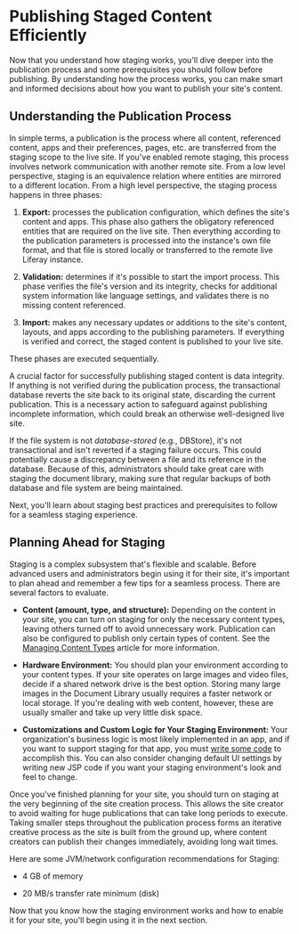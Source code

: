 # Publishing Staged Content Efficiently [](id=publishing-staged-content-efficiently)

Now that you understand how staging works, you'll dive deeper into the
publication process and some prerequisites you should follow before publishing.
By understanding how the process works, you can make smart and informed
decisions about how you want to publish your site's content.

## Understanding the Publication Process [](id=understanding-the-publication-process)

In simple terms, a publication is the process where all content, referenced
content, apps and their preferences, pages, etc. are transferred from the
staging scope to the live site. If you've enabled remote staging, this process
involves network communication with another remote site. From a low level
perspective, staging is an equivalence relation where entities are mirrored to
a different location. From a high level perspective, the staging process happens
in three phases:

1.  **Export:** processes the publication configuration, which defines the
    site's content and apps. This phase also gathers the obligatory referenced
    entities that are required on the live site. Then everything according to
    the publication parameters is processed into the instance's own file format,
    and that file is stored locally or transferred to the remote live Liferay
    instance.

2.  **Validation:** determines if it's possible to start the import process.
    This phase verifies the file's version and its integrity, checks for
    additional system information like language settings, and validates there is
    no missing content referenced.

3.  **Import:** makes any necessary updates or additions to the site's content,
    layouts, and apps according to the publishing parameters. If everything is
    verified and correct, the staged content is published to your live site.

These phases are executed sequentially.

A crucial factor for successfully publishing staged content is data integrity.
If anything is not verified during the publication process, the transactional
database reverts the site back to its original state, discarding the current
publication. This is a necessary action to safeguard against publishing
incomplete information, which could break an otherwise well-designed live site.

If the file system is not *database-stored* (e.g., DBStore), it's not
transactional and isn't reverted if a staging failure occurs. This could
potentially cause a discrepancy between a file and its reference in the
database. Because of this, administrators should take great care with staging
the document library, making sure that regular backups of both database and file
system are being maintained.

Next, you'll learn about staging best practices and prerequisites to follow for
a seamless staging experience.

## Planning Ahead for Staging [](id=planning-ahead-for-staging)

Staging is a complex subsystem that's flexible and scalable. Before advanced
users and administrators begin using it for their site, it's important to plan
ahead and remember a few tips for a seamless process. There are several factors
to evaluate.

- **Content (amount, type, and structure):** Depending on the content in your
  site, you can turn on staging for only the necessary content types, leaving
  others turned off to avoid unnecessary work. Publication can also be
  configured to publish only certain types of content. See the 
  [Managing Content Types](/discover/portal/-/knowledge_base/7-1/managing-content-types-in-staging)
  article for more information.

- **Hardware Environment:** You should plan your environment according to your
  content types. If your site operates on large images and video files, decide
  if a shared network drive is the best option. Storing many large images in the
  Document Library usually requires a faster network or local storage. If you're
  dealing with web content, however, these are usually smaller and take up very
  little disk space.

- **Customizations and Custom Logic for Your Staging Environment:** Your
  organization's business logic is most likely implemented in an app, and if you
  want to support staging for that app, you must 
  [write some code](/develop/tutorials/-/knowledge_base/7-1/export-import-and-staging) 
  to accomplish this. You can also consider changing default UI settings by
  writing new JSP code if you want your staging environment's look and feel to
  change.

Once you've finished planning for your site, you should turn on staging at the
very beginning of the site creation process. This allows the site creator to
avoid waiting for huge publications that can take long periods to execute.
Taking smaller steps throughout the publication process forms an iterative
creative process as the site is built from the ground up, where content creators
can publish their changes immediately, avoiding long wait times.

Here are some JVM/network configuration recommendations for Staging:

- 4 GB of memory 

- 20 MB/s transfer rate minimum (disk)

Now that you know how the staging environment works and how to enable it for
your site, you'll begin using it in the next section.
